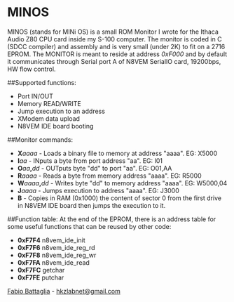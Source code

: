 MINOS
================


MINOS (stands for MINi OS) is a small ROM Monitor I wrote for the Ithaca Audio Z80 CPU card inside my S-100 computer.
The monitor is coded in C (SDCC compiler) and assembly and is very small (under 2K) to fit on a 2716 EPROM.
The MONITOR is meant to reside at address _0xF000_ and by default it communicates through Serial port A of N8VEM SerialIO card, 19200bps, HW flow control.

##Supported functions:
* Port IN/OUT
* Memory READ/WRITE
* Jump execution to an address
* XModem data upload
* N8VEM IDE board booting

##Monitor commands:
* **X**_aaaa_		- Loads a binary file to memory at address "aaaa". EG: X5000
* **I**_aa_		- INputs a byte from port address "aa". EG: I01
* **O**_aa_**,**_dd_	- OUTputs byte "dd" to port "aa". EG: O01,AA
* **R**_aaaa_		- Reads a byte from memory address "aaaa". EG: R5000
* **W**_aaaa_**,**_dd_	- Writes byte "dd" to memory address "aaaa". EG: W5000,04
* **J**_aaaa_		- Jumps execution to address "aaaa". EG: J3000
* **B**			- Copies in RAM (0x1000)  the content of sector 0 from the first drive in N8VEM IDE board then jumps the execution to it.

##Function table:
At the end of the EPROM, there is an address table for some useful functions that can be reused by other code:
* **0xF7F4** n8vem\_ide\_init
* **0xF7F6** n8vem\_ide\_reg\_rd
* **0xF7F8** n8vem\_ide\_reg\_wr
* **0xF7FA** n8vem\_ide\_read
* **0xF7FC** getchar
* **0xF7FE** putchar

[Fabio Battaglia](https://plus.google.com/+FabioBattaglia) - hkzlabnet@gmail.com
